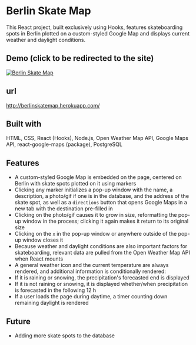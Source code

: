 # Berlin Skate Map

This React project, built exclusively using Hooks, features skateboarding spots in Berlin plotted on a custom-styled Google Map and displays current weather and daylight conditions.

## Demo (click to be redirected to the site)

[![Berlin Skate Map](public/img/berlinskatemap-demo.gif)](http://berlinskatemap.herokuapp.com/)

## url

http://berlinskatemap.herokuapp.com/

## Built with

HTML, CSS, React (Hooks), Node.js, Open Weather Map API, Google Maps API, react-google-maps (package), PostgreSQL

## Features

-   A custom-styled Google Map is embedded on the page, centered on Berlin with skate spots plotted on it using markers
-   Clicking any marker initializes a pop-up window with the name, a description, a photo/gif if one is in the database, and the address of the skate spot, as well as a `directions` button that opens Google Maps in a new tab with the destination pre-filled in
-   Clicking on the photo/gif causes it to grow in size, reformatting the pop-up window in the process; clicking it again makes it return to its original size
-   Clicking on the `x` in the pop-up window or anywhere outside of the pop-up window closes it
-   Because weather and daylight conditions are also important factors for skateboarding, relevant data are pulled from the Open Weather Map API when React mounts
-   A general weather icon and the current temperature are always rendered, and additional information is conditionally rendered:
-   If it is raining or snowing, the precipitation's forecasted end is displayed
-   If it is not raining or snowing, it is displayed whether/when precipitation is forecasted in the following 12 h
-   If a user loads the page during daytime, a timer counting down remaining daylight is rendered

## Future

-   Adding more skate spots to the database
